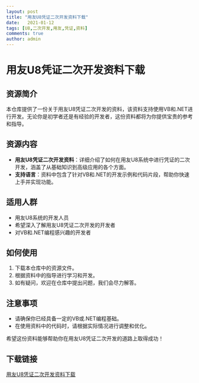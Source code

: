 ```yaml
---
layout: post
title: "用友U8凭证二次开发资料下载"
date:   2021-01-12
tags: [U8,二次开发,用友,凭证,资料]
comments: true
author: admin
---
```

# 用友U8凭证二次开发资料下载

## 资源简介

本仓库提供了一份关于用友U8凭证二次开发的资料，该资料支持使用VB和.NET进行开发。无论你是初学者还是有经验的开发者，这份资料都将为你提供宝贵的参考和指导。

## 资源内容

- **用友U8凭证二次开发资料**：详细介绍了如何在用友U8系统中进行凭证的二次开发，涵盖了从基础知识到高级应用的各个方面。
- **支持语言**：资料中包含了针对VB和.NET的开发示例和代码片段，帮助你快速上手并实现功能。

## 适用人群

- 用友U8系统的开发人员
- 希望深入了解用友U8凭证二次开发的开发者
- 对VB和.NET编程感兴趣的开发者

## 如何使用

1. 下载本仓库中的资源文件。
2. 根据资料中的指导进行学习和开发。
3. 如有疑问，欢迎在仓库中提出问题，我们会尽力解答。

## 注意事项

- 请确保你已经具备一定的VB或.NET编程基础。
- 在使用资料中的代码时，请根据实际情况进行调整和优化。

希望这份资料能够帮助你在用友U8凭证二次开发的道路上取得成功！

## 下载链接

[用友U8凭证二次开发资料下载](https://pan.quark.cn/s/3b8de127b9aa)